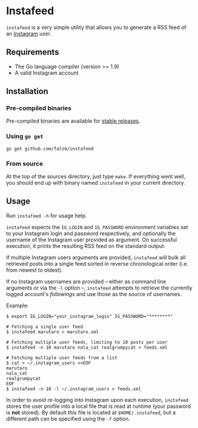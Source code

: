 # Instafeed

`instafeed` is a very simple utility that allows you to generate a RSS feed of an [Instagram](https://www.instagram.com/) user.

## Requirements

* The Go language compiler (version >= 1.9)
* A valid Instagram account

## Installation

### Pre-compiled binaries

Pre-compiled binaries are available for [stable releases](https://github.com/falzm/instafeed/releases).

### Using `go get`

```console
go get github.com/falzm/instafeed
```

### From source

At the top of the sources directory, just type `make`. If everything went well, you should end up with binary named `instafeed` in your current directory.

## Usage

Run `instafeed -h` for usage help.

`instafeed` expects the `IG_LOGIN` and `IG_PASSWORD` environment variables set to your Instagram login and password respectively, and optionally the username of the Instagram user provided as argument. On successful execution, it prints the resulting RSS feed on the standard output.

If multiple Instagram users arguments are provided, `instafeed` will bulk all retrieved posts into a single feed sorted in reverse chronological order (i.e. from newest to oldest).

If no Instagram usernames are provided – either as command line arguments or via the `-l` option –, `instafeed` attempts to retrieve the currently logged account's *followings* and use those as the source of usernames.

Example:

```console
$ export IG_LOGIN="your_instagram_login" IG_PASSWORD="********"

# Fetching a single user feed
$ instafeed marutaro > marutaro.xml

# Fetching multiple user feeds, limiting to 10 posts per user
$ instafeed -n 10 marutaro nala_cat realgrumpycat > feeds.xml

# Fetching multiple user feeds from a list
$ cat > ~/.instagram_users <<EOF
marutaro
nala_cat
realgrumpycat
EOF
$ instafeed -n 10 -l ~/.instagram_users > feeds.xml
```

In order to avoid re-logging into Instagram upon each execution, `instafeed` stores the user profile into a local file that is read at runtime (your password is **not** stored). By default this file is located at `$HOME/.instafeed`, but a different path can be specified using the `-f` option.
